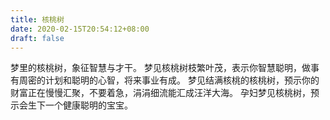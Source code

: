```yaml
---
title: 核桃树
date: 2020-02-15T20:54:12+08:00
draft: false
---
```


梦里的核桃树，象征智慧与才干。
梦见核桃树枝繁叶茂，表示你智慧聪明，做事有周密的计划和聪明的心智，将来事业有成。
梦见结满核桃的核桃树，预示你的财富正在慢慢汇聚，不要着急，涓涓细流能汇成汪洋大海。
孕妇梦见核桃树，预示会生下一个健康聪明的宝宝。
